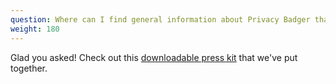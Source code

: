 ```yaml
---
question: Where can I find general information about Privacy Badger that I can use for a piece I'm writing?
weight: 180
---
```


Glad you asked! Check out this [downloadable press kit](/files/pb_journalist_1_pager.pdf) that we've put together.
